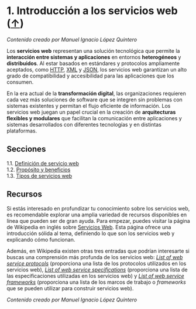 # 1. Introducción a los servicios web ([↑](../README.md))

_Contenido creado por Manuel Ignacio López Quintero_

Los **servicios web** representan una solución tecnológica que permite la **interacción entre sistemas y aplicaciones** en entornos **heterogéneos** y **distribuidos**. Al estar basados en estándares y protocolos ampliamente aceptados, como [HTTP](https://en.wikipedia.org/wiki/HTTP), [XML](https://en.wikipedia.org/wiki/XML) y [JSON](https://en.wikipedia.org/wiki/JSON), los servicios web garantizan un alto grado de compatibilidad y accesibilidad para las aplicaciones que los consumen.

En la era actual de la **transformación digital**, las organizaciones requieren cada vez más soluciones de software que se integren sin problemas con sistemas existentes y permitan el flujo eficiente de información. Los servicios web juegan un papel crucial en la creación de **arquitecturas flexibles y modulares** que facilitan la comunicación entre aplicaciones y sistemas desarrollados con diferentes tecnologías y en distintas plataformas.

## Secciones

1.1. [Definición de servicio web](1.1.md)<br />
1.2. [Propósito y beneficios](1.2.md)<br />
1.3. [Tipos de servicios web](1.3.md)

## Recursos

Si estás interesado en profundizar tu conocimiento sobre los servicios web, es recomendable explorar una amplia variedad de recursos disponibles en línea que pueden ser de gran ayuda. Para empezar, puedes visitar la página de Wikipedia en inglés sobre [Servicios Web](https://en.wikipedia.org/wiki/Web_service). Esta página ofrece una introducción sólida al tema, definiendo lo que son los servicios web y explicando cómo funcionan.

Además, en Wikipedia existen otras tres entradas que podrían interesarte si buscas una comprensión más profunda de los servicios web: [_List of web service protocols_](https://en.wikipedia.org/wiki/List_of_web_service_protocols) (proporciona una lista de los protocolos utilizados en los servicios web), [_List of web service specifications_](https://en.wikipedia.org/wiki/List_of_web_service_specifications) (proporciona una lista de las especificaciones utilizadas en los servicios web) y [_List of web service frameworks_](https://en.wikipedia.org/wiki/List_of_web_service_frameworks) (proporciona una lista de los marcos de trabajo o *frameworks* que se pueden utilizar para construir servicios web).

_Contenido creado por Manuel Ignacio López Quintero_
